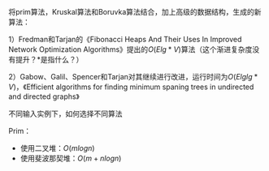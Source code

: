 
将prim算法，Kruskal算法和Boruvka算法结合，加上高级的数据结构，生成的新算法：

1）Fredman和Tarjan的《Fibonacci Heaps And Their Uses In Improved Network Optimization Algorithms》提出的$O(Elg*V)$算法（这个渐进复杂度没有提升？\*是指什么？）

2）Gabow、Galil、Spencer和Tarjan对其继续进行改进，运行时间为$O(Elglg*V)$，《Efficient algorithms for finding minimum spaning trees in undirected and directed graphs》

不同输入实例下，如何选择不同算法

Prim：
- 使用二叉堆：$O(mlogn)$
- 使用斐波那契堆：$O(m+nlogn)$